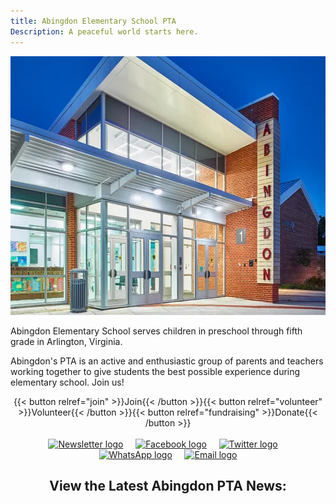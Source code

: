```yaml
---
title: Abingdon Elementary School PTA
Description: A peaceful world starts here.
---
```

<style>
.title, .center { text-align: center; }
hr, label[for=toc-control], #toc-control { display: none; }
</style>

<img src="abingdon.webp" alt="Photo of Abingdon Elementary" height="414" width="736" >

Abingdon Elementary School serves children in preschool through fifth grade in Arlington, Virginia.

Abingdon's PTA is an active and enthusiastic group of parents and teachers working together to give students the best possible experience during elementary school. Join us!

<div class=center>
{{< button relref="join" >}}Join{{< /button >}}{{< button relref="volunteer" >}}Volunteer{{< /button >}}{{< button relref="fundraising" >}}Donate{{< /button >}}
<br>
<br>
<a href="https://visitor.constantcontact.com/d.jsp?m=1102670663149&p=oi"><img src="/images/Newsletter.svg" height="40" width="40" alt="Newsletter logo" title="Subscribe to our email newsletter, the Cardinal Courier"></a> &nbsp;&nbsp;&nbsp; <a href="https://www.facebook.com/AbingdonElementaryPTA"><img src="/images/Facebook.svg" height="40" width="40" alt="Facebook logo" title="Follow us on Facebook"></a> &nbsp;&nbsp;&nbsp; <a href="https://twitter.com/AbingdonPTA"><img src="/images/Twitter.svg" height="40" width="40" alt="Twitter logo" title="Follow us on Twitter"></a> &nbsp;&nbsp;&nbsp; <a href="/whatsapp"><img src="/images/WhatsApp.svg" height="40" width="40" alt="WhatsApp logo" title="Join our WhatsApp groups"></a> &nbsp;&nbsp;&nbsp; <a href="mailto:AbingdonElementaryPTA@gmail.com"><img src="/images/Email.svg" height="40" width="40" alt="Email logo" title="Email us"></a>

<h2>View the Latest Abingdon PTA News:</h2>
</div>